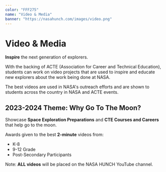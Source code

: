 ```yaml
---
color: "FFF275"
name: "Video & Media"
banner: "https://nasahunch.com/images/video.png"
---
```

# Video & Media

**Inspire** the next generation of explorers.

With the backing of ACTE (Association for Career and Technical Education), students can work on video projects that are used to inspire and educate new explorers about the work being done at NASA.

The best videos are used in NASA's outreach efforts and are shown to students across the country in NASA and ACTE events.

## 2023-2024 Theme: Why Go To The Moon?

Showcase **Space Exploration Preparations** and **CTE Courses and Careers** that help go to the moon.

Awards given to the best **2-minute** videos from:

- K-8
- 9-12 Grade
- Post-Secondary Participants

Note: **ALL videos** will be placed on the NASA HUNCH YouTube channel.